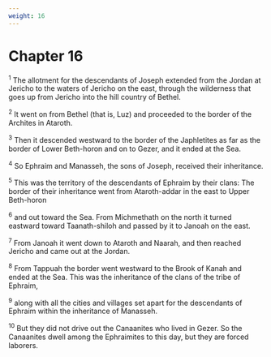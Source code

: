 ```yaml
---
weight: 16
---
```


# Chapter 16

<sup>1</sup> The allotment for the descendants of Joseph extended from the Jordan at Jericho to the waters of Jericho on the east, through the wilderness that goes up from Jericho into the hill country of Bethel. 

<sup>2</sup> It went on from Bethel (that is, Luz) and proceeded to the border of the Archites in Ataroth. 

<sup>3</sup> Then it descended westward to the border of the Japhletites as far as the border of Lower Beth-horon and on to Gezer, and it ended at the Sea. 

<sup>4</sup> So Ephraim and Manasseh, the sons of Joseph, received their inheritance. 

<sup>5</sup> This was the territory of the descendants of Ephraim by their clans: The border of their inheritance went from Ataroth-addar in the east to Upper Beth-horon 

<sup>6</sup> and out toward the Sea. From Michmethath on the north it turned eastward toward Taanath-shiloh and passed by it to Janoah on the east. 

<sup>7</sup> From Janoah it went down to Ataroth and Naarah, and then reached Jericho and came out at the Jordan. 

<sup>8</sup> From Tappuah the border went westward to the Brook of Kanah and ended at the Sea. This was the inheritance of the clans of the tribe of Ephraim, 

<sup>9</sup> along with all the cities and villages set apart for the descendants of Ephraim within the inheritance of Manasseh. 

<sup>10</sup> But they did not drive out the Canaanites who lived in Gezer. So the Canaanites dwell among the Ephraimites to this day, but they are forced laborers. 


